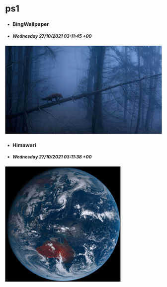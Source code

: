 # ps1

- ### BingWallpaper
- ##### Wednesday 27/10/2021 03:11:45 +00
<img src="BingWallpaper/latest.jpg" width="700" height="auto" title="👉  BingWallpaper  👈">


- ### Himawari 
- ##### Wednesday 27/10/2021 03:11:38 +00
<img src="Himawari/latest.jpg" width="auto" height="371" title="👉  Himawari  👈">






